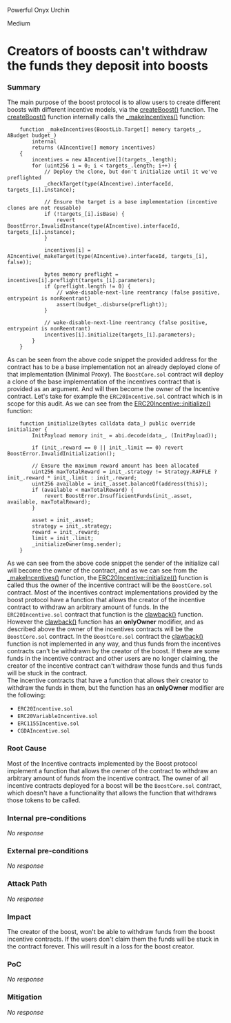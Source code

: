 Powerful Onyx Urchin

Medium

# Creators of boosts can't withdraw the funds they deposit into boosts

### Summary

The main purpose of the boost protocol is to allow users to create different boosts with different incentive models, via the [createBoost()](https://github.com/sherlock-audit/2024-06-boost-aa-wallet/blob/main/boost-protocol/packages/evm/contracts/BoostCore.sol#L106-L144) function. The [createBoost()](https://github.com/sherlock-audit/2024-06-boost-aa-wallet/blob/main/boost-protocol/packages/evm/contracts/BoostCore.sol#L106-L144) function internally calls the [_makeIncentives()](https://github.com/sherlock-audit/2024-06-boost-aa-wallet/blob/main/boost-protocol/packages/evm/contracts/BoostCore.sol#L266-L291) function:

```solidity
    function _makeIncentives(BoostLib.Target[] memory targets_, ABudget budget_)
        internal
        returns (AIncentive[] memory incentives)
    {
        incentives = new AIncentive[](targets_.length);
        for (uint256 i = 0; i < targets_.length; i++) {
            // Deploy the clone, but don't initialize until it we've preflighted
            _checkTarget(type(AIncentive).interfaceId, targets_[i].instance);

            // Ensure the target is a base implementation (incentive clones are not reusable)
            if (!targets_[i].isBase) {
                revert BoostError.InvalidInstance(type(AIncentive).interfaceId, targets_[i].instance);
            }

            incentives[i] = AIncentive(_makeTarget(type(AIncentive).interfaceId, targets_[i], false));

            bytes memory preflight = incentives[i].preflight(targets_[i].parameters);
            if (preflight.length != 0) {
                // wake-disable-next-line reentrancy (false positive, entrypoint is nonReentrant)
                assert(budget_.disburse(preflight));
            }

            // wake-disable-next-line reentrancy (false positive, entrypoint is nonReentrant)
            incentives[i].initialize(targets_[i].parameters);
        }
    }
```
As can be seen from the above code snippet the provided address for the contract has to be a base implementation not an already deployed clone of that implementation (Minimal Proxy). The ``BoostCore.sol`` contract will deploy a clone of the base implementation of the incentives contract that is provided as an argument. And will then become the owner of the Incentive contract. Let's take for example the ``ERC20Incentive.sol`` contract which is in scope for this audit. As we can see from the [ERC20Incentive::initialize()](https://github.com/sherlock-audit/2024-06-boost-aa-wallet/blob/main/boost-protocol/packages/evm/contracts/incentives/ERC20Incentive.sol#L36-L53) function:
```solidity
    function initialize(bytes calldata data_) public override initializer {
        InitPayload memory init_ = abi.decode(data_, (InitPayload));

        if (init_.reward == 0 || init_.limit == 0) revert BoostError.InvalidInitialization();

        // Ensure the maximum reward amount has been allocated
        uint256 maxTotalReward = init_.strategy != Strategy.RAFFLE ? init_.reward * init_.limit : init_.reward;
        uint256 available = init_.asset.balanceOf(address(this));
        if (available < maxTotalReward) {
            revert BoostError.InsufficientFunds(init_.asset, available, maxTotalReward);
        }

        asset = init_.asset;
        strategy = init_.strategy;
        reward = init_.reward;
        limit = init_.limit;
        _initializeOwner(msg.sender);
    }
```
As we can see from the above code snippet the sender of the initialize call will become the owner of the contract, and as we can see from the [_makeIncentives()](https://github.com/sherlock-audit/2024-06-boost-aa-wallet/blob/main/boost-protocol/packages/evm/contracts/BoostCore.sol#L266-L291) function, the [ERC20Incentive::initialize(()](https://github.com/sherlock-audit/2024-06-boost-aa-wallet/blob/main/boost-protocol/packages/evm/contracts/incentives/ERC20Incentive.sol#L36-L53) function is called thus the owner of the incentive contract will be the ``BoostCore.sol`` contract. Most of the incentives contract implementations provided by the boost protocol have a function that allows the creator of the incentive contract to withdraw an arbitrary amount of funds. In the ``ERC20Incentive.sol`` contract that function is the [clawback()](https://github.com/sherlock-audit/2024-06-boost-aa-wallet/blob/main/boost-protocol/packages/evm/contracts/incentives/ERC20Incentive.sol#L98-L117) function. However the [clawback()](https://github.com/sherlock-audit/2024-06-boost-aa-wallet/blob/main/boost-protocol/packages/evm/contracts/incentives/ERC20Incentive.sol#L98-L117) function has an **onlyOwner** modifier, and as described above the owner of the incentives contracts will  be the ``BoostCore.sol`` contract. In the ``BoostCore.sol`` contract the [clawback()](https://github.com/sherlock-audit/2024-06-boost-aa-wallet/blob/main/boost-protocol/packages/evm/contracts/incentives/ERC20Incentive.sol#L98-L117) function is not implemented in any way, and thus funds from the incentives contracts can't be withdrawn by the creator of the boost. If there are some funds in the incentive contract and other users are no longer claiming, the creator of the incentive contract can't withdraw those funds and thus funds will be stuck in the contract.  
The incentive contracts that have a function that allows their creator to withdraw the funds in them, but the function has an **onlyOwner** modifier are the following:
- ``ERC20Incentive.sol``
- ``ERC20VariableIncentive.sol``
- ``ERC1155Incentive.sol``
- ``CGDAIncentive.sol``

### Root Cause

Most of the Incentive contracts implemented by the Boost protocol implement a function that allows the owner of the contract to withdraw an arbitrary amount of funds from the incentive contract. The owner of all incentive contracts deployed for a boost will be the ``BoostCore.sol`` contract, which doesn't have a functionality that allows the function that withdraws those tokens to be called. 

### Internal pre-conditions

_No response_

### External pre-conditions

_No response_

### Attack Path

_No response_

### Impact

The creator of the boost, won't be able to withdraw funds from the boost incentive contracts. If the users don't claim them the funds will be stuck in the contract forever. This will result in a loss for the boost creator.

### PoC

_No response_

### Mitigation

_No response_